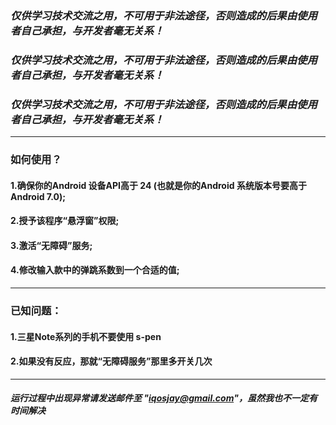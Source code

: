 
### ***仅供学习技术交流之用，不可用于非法途径，否则造成的后果由使用者自己承担，与开发者毫无关系！***

### ***仅供学习技术交流之用，不可用于非法途径，否则造成的后果由使用者自己承担，与开发者毫无关系！***

### ***仅供学习技术交流之用，不可用于非法途径，否则造成的后果由使用者自己承担，与开发者毫无关系！***

---

### 如何使用？

#### 1.确保你的Android 设备API高于 24 (也就是你的Android 系统版本号要高于 Android 7.0);

#### 2.授予该程序“悬浮窗”权限;

#### 3.激活“无障碍”服务;

#### 4.修改输入款中的弹跳系数到一个合适的值;

---

### 已知问题：

#### 1.三星Note系列的手机不要使用 s-pen

#### 2.如果没有反应，那就“无障碍服务”那里多开关几次

---

##### 运行过程中出现异常请发送邮件至 "iqosjay@gmail.com"，虽然我也不一定有时间解决

